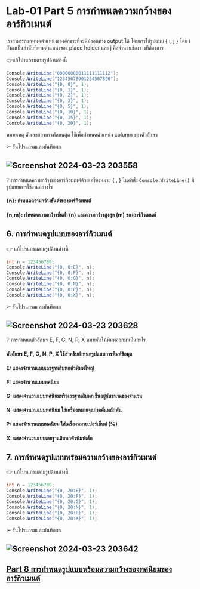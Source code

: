 # Lab-01 Part 5 การกำหนดความกว้างของอาร์กิวเมนต์

เราสามารถแกหนดตำแหน่งของอักขระที่จะพิม์ออกทาง output ได้ โดยการใช้รูปแบบ { i, j }
โดย i ยังคงเป็นลำดับที่ตามตำแหน่งของ place holder และ j คือจำนวนช่องว่างทีต้องการ

👉แก้โปรแกรมตามรูปด้านล่างนี้

```csharp
Console.WriteLine("00000000011111111112");
Console.WriteLine("12345678901234567890");
Console.WriteLine("{0, 0}", 1);
Console.WriteLine("{0, 1}", 1);
Console.WriteLine("{0, 2}", 1);
Console.WriteLine("{0, 3}", 1);
Console.WriteLine("{0, 5}", 1);
Console.WriteLine("{0, 10}", 1);
Console.WriteLine("{0, 15}", 1);
Console.WriteLine("{0, 20}", 1);
```

หมายเหตุ ตัวเลขสองบรรทัดบนสุด ใช้เพื่อกำหนดตำแหน่ง column ของตัวอักษร

➢ รันโปรแกรมและบันทึกผล
## ![Screenshot 2024-03-23 203558](https://github.com/ironmanwin1/03376836-OOP-2566-Lab-01/assets/144198724/bc9a1ffc-24f1-4018-ac99-6f2c31af2e62)

 
❔ การกำหนดความกว้างของอาร์กิวเมนต์ด้วยเครื่องหมาย { , } ในคำสั่ง ``Console.WriteLine()`` มีรูปแบบการใช้งานอย่างไร
#### {n}: กำหนดความกว้างขั้นต่ำของอาร์กิวเมนต์
#### {n,m}: กำหนดความกว้างขั้นต่ำ (n) และความกว้างสูงสุด (m) ของอาร์กิวเมนต์


## 6. การกำหนดรูปแบบของอาร์กิวเมนต์

👉 แก้โปรแกรมตามรูปด้านล่างนี้

```csharp
int n = 123456789;
Console.WriteLine("{0, 0:E}", n);
Console.WriteLine("{0, 0:F}", n);
Console.WriteLine("{0, 0:G}", n);
Console.WriteLine("{0, 0:N}", n);
Console.WriteLine("{0, 0:P}", n);
Console.WriteLine("{0, 0:X}", n);
```

➢ รันโปรแกรมและบันทึกผล
## ![Screenshot 2024-03-23 203628](https://github.com/ironmanwin1/03376836-OOP-2566-Lab-01/assets/144198724/a0c79cf4-5601-4a29-8a1d-729e015c2852)

❔  การกำหนดตัวอักษร E, F, G, N, P, X หมายถึงให้พิมพ์ออกมาเป็นอะไร
#### ตัวอักษร E, F, G, N, P, X ใช้สำหรับกำหนดรูปแบบการพิมพ์ข้อมูล
#### E: แสดงจำนวนแบบเลขฐานสิบหกตัวพิมพ์ใหญ่
#### F: แสดงจำนวนแบบทศนิยม 
#### G: แสดงจำนวนแบบทศนิยมหรือเลขฐานสิบหก ขึ้นอยู่กับขนาดของจำนวน
#### N: แสดงจำนวนแบบทศนิยม ใส่เครื่องหมายจุลภาคคั่นหลักพัน
#### P: แสดงจำนวนแบบทศนิยม ใส่เครื่องหมายเปอร์เซ็นต์ (%)
#### X: แสดงจำนวนแบบเลขฐานสิบหกตัวพิมพ์เล็ก 

## 7. การกำหนดรูปแบบพร้อมความกว้างของอาร์กิวเมนต์

👉 แก้โปรแกรมตามรูปด้านล่างนี้

```csharp
int n = 123456789;
Console.WriteLine("{0, 20:E}", 1);
Console.WriteLine("{0, 20:F}", 1);
Console.WriteLine("{0, 20:G}", 1);
Console.WriteLine("{0, 20:N}", 1);
Console.WriteLine("{0, 20:P}", 1);
Console.WriteLine("{0, 20:X}", 1);
```

➢   รันโปรแกรมและบันทึกผล
## ![Screenshot 2024-03-23 203642](https://github.com/ironmanwin1/03376836-OOP-2566-Lab-01/assets/144198724/58807b43-6d88-4bbe-a251-1582df35dd4d)

 
## [Part 8  การกำหนดรูปแบบพร้อมความกว้างของทศนิยมของอาร์กิวเมนต์](./Lab-01-part-8.md)
